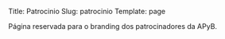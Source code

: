 Title: Patrocinio
Slug: patrocinio
Template: page

Página reservada para o branding dos patrocinadores da APyB.
